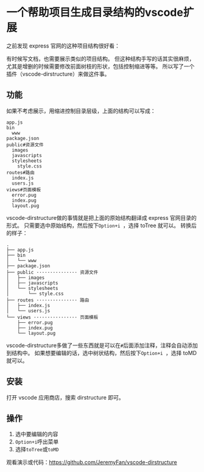 # 一个帮助项目生成目录结构的vscode扩展

之前发现 express 官网的这种项目结构很好看：

有时候写文档，也需要展示类似的项目结构。
但这种结构手写的话其实很麻烦，尤其是增删的时候需要修改前面树枝的形状，包括控制缩进等等。
所以写了一个插件（vscode-dirstructure）来做这件事。

## 功能
如果不考虑展示，用缩进控制目录层级，上面的结构可以写成：
```
app.js
bin
  www
package.json
public#资源文件
  images
  javascripts
  stylesheets
    style.css
routes#路由
  index.js
  users.js
views#页面模板
  error.pug
  index.pug
  layout.pug
```
vscode-dirstructure做的事情就是把上面的原始结构翻译成 express 官网目录的形式。
只需要选中原始结构，然后按下`Option+i `，选择 toTree 就可以。
转换后的样子：
```
.
├── app.js
├── bin
│   └── www
├── package.json
├── public ··············· 资源文件
│   ├── images
│   ├── javascripts
│   └── stylesheets
│       └── style.css
├── routes ··············· 路由
│   ├── index.js
│   └── users.js
└── views ················ 页面模板
    ├── error.pug
    ├── index.pug
    └── layout.pug
```
vscode-dirstructure多做了一些东西就是可以在`#`后面添加注释，注释会自动添加到结构中。
如果想要编辑的话，选中树状结构，然后按下`Option+i `，选择 toMD 就可以。

## 安装
打开 vscode 应用商店，搜索 dirstructure 即可。

## 操作
1. 选中要编辑的内容
2. `Option+i`呼出菜单
3. 选择`toTree`或`toMD`

观看演示或代码：https://github.com/JeremyFan/vscode-dirstructure